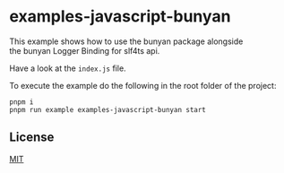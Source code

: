 # examples-javascript-bunyan

This example shows how to use the bunyan package alongside  
the bunyan Logger Binding for slf4ts api.

Have a look at the `index.js` file.

To execute the example do the following in the root folder of the project:

    pnpm i
    pnpm run example examples-javascript-bunyan start

## License

[MIT](https://www.opensource.org/licenses/mit-license.php)
